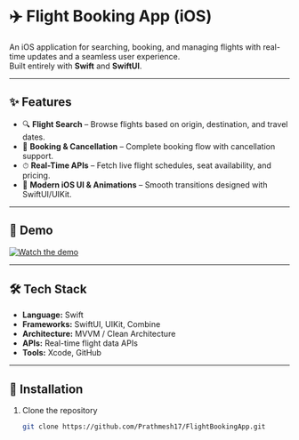 # ✈️ Flight Booking App (iOS)

An iOS application for searching, booking, and managing flights with real-time updates and a seamless user experience.  
Built entirely with **Swift** and **SwiftUI**.

---

## ✨ Features

- 🔍 **Flight Search** – Browse flights based on origin, destination, and travel dates.  
- 🛒 **Booking & Cancellation** – Complete booking flow with cancellation support.  
- ⏱ **Real-Time APIs** – Fetch live flight schedules, seat availability, and pricing.    
- 🎨 **Modern iOS UI & Animations** – Smooth transitions designed with SwiftUI/UIKit.    

---

## 📸 Demo
[![Watch the demo](assets/thumbnail.png)]([https://drive.google.com/your-demo-link](https://drive.google.com/file/d/1Pukbc124IlSpON5Kv-O7YO3YzMXPv2ON/view?usp=drive_link))

---

## 🛠️ Tech Stack

- **Language:** Swift  
- **Frameworks:** SwiftUI, UIKit, Combine  
- **Architecture:** MVVM / Clean Architecture  
- **APIs:** Real-time flight data APIs  
- **Tools:** Xcode, GitHub 

---

## 🚀 Installation

1. Clone the repository  
   ```bash
   git clone https://github.com/Prathmesh17/FlightBookingApp.git
